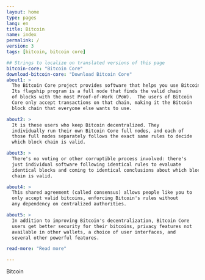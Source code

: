 ```yaml
---
layout: home
type: pages
lang: en
title: Bitcoin
name: index
permalink: /
version: 3
tags: [bitcoin, bitcoin core]

## Strings to localize on translated versions of this page
bitcoin-core: "Bitcoin Core"
download-bitcoin-core: "Download Bitcoin Core"
about1: >
  The Bitcoin Core project provides software that helps you use Bitcoin.
  Its flagship program is a full node that finds the valid chain
  of blocks with the most Proof-of-Work (PoW).  The users of Bitcoin
  Core only accept transactions on that chain, making it the Bitcoin
  block chain that everyone else wants to use.

about2: >
  It is these users who keep Bitcoin decentralized. They
  individually run their own Bitcoin Core full nodes, and each of
  those full nodes separately follows the exact same rules to decide
  which block chain is valid.

about3: >
  There's no voting or other corruptible process involved: there's
  just individual software following identical rules to evaluate
  identical blocks and coming to identical conclusions about which block
  chain is valid.

about4: >
  This shared agreement (called consensus) allows people like you to
  only accept valid bitcoins, enforcing Bitcoin's rules without
  any dependency on centralized authorities.

about5: >
  In addition to improving Bitcoin's decentralization, Bitcoin Core
  users get better security for their bitcoins, privacy features not
  available in other wallets, a choice of user interfaces, and
  several other powerful features.

read-more: "Read more"

---
```


Bitcoin
